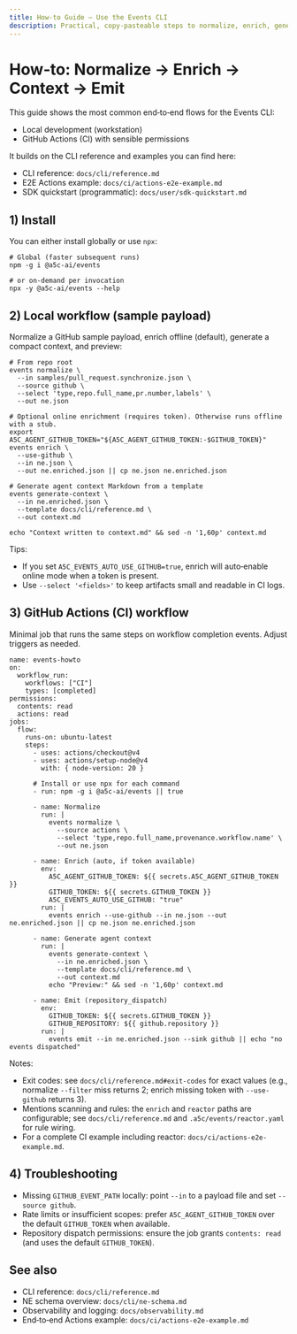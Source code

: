 ```yaml
---
title: How‑to Guide — Use the Events CLI
description: Practical, copy‑pasteable steps to normalize, enrich, generate agent context, and emit events locally and in GitHub Actions.
---
```


# How‑to: Normalize → Enrich → Context → Emit

This guide shows the most common end‑to‑end flows for the Events CLI:

- Local development (workstation)
- GitHub Actions (CI) with sensible permissions

It builds on the CLI reference and examples you can find here:

- CLI reference: `docs/cli/reference.md`
- E2E Actions example: `docs/ci/actions-e2e-example.md`
- SDK quickstart (programmatic): `docs/user/sdk-quickstart.md`

## 1) Install

You can either install globally or use `npx`:

```
# Global (faster subsequent runs)
npm -g i @a5c-ai/events

# or on-demand per invocation
npx -y @a5c-ai/events --help
```

## 2) Local workflow (sample payload)

Normalize a GitHub sample payload, enrich offline (default), generate a compact context, and preview:

```
# From repo root
events normalize \
  --in samples/pull_request.synchronize.json \
  --source github \
  --select 'type,repo.full_name,pr.number,labels' \
  --out ne.json

# Optional online enrichment (requires token). Otherwise runs offline with a stub.
export A5C_AGENT_GITHUB_TOKEN="${A5C_AGENT_GITHUB_TOKEN:-$GITHUB_TOKEN}"
events enrich \
  --use-github \
  --in ne.json \
  --out ne.enriched.json || cp ne.json ne.enriched.json

# Generate agent context Markdown from a template
events generate-context \
  --in ne.enriched.json \
  --template docs/cli/reference.md \
  --out context.md

echo "Context written to context.md" && sed -n '1,60p' context.md
```

Tips:

- If you set `A5C_EVENTS_AUTO_USE_GITHUB=true`, enrich will auto‑enable online mode when a token is present.
- Use `--select '<fields>'` to keep artifacts small and readable in CI logs.

## 3) GitHub Actions (CI) workflow

Minimal job that runs the same steps on workflow completion events. Adjust triggers as needed.

```
name: events-howto
on:
  workflow_run:
    workflows: ["CI"]
    types: [completed]
permissions:
  contents: read
  actions: read
jobs:
  flow:
    runs-on: ubuntu-latest
    steps:
      - uses: actions/checkout@v4
      - uses: actions/setup-node@v4
        with: { node-version: 20 }

      # Install or use npx for each command
      - run: npm -g i @a5c-ai/events || true

      - name: Normalize
        run: |
          events normalize \
            --source actions \
            --select 'type,repo.full_name,provenance.workflow.name' \
            --out ne.json

      - name: Enrich (auto, if token available)
        env:
          A5C_AGENT_GITHUB_TOKEN: ${{ secrets.A5C_AGENT_GITHUB_TOKEN }}
          GITHUB_TOKEN: ${{ secrets.GITHUB_TOKEN }}
          A5C_EVENTS_AUTO_USE_GITHUB: "true"
        run: |
          events enrich --use-github --in ne.json --out ne.enriched.json || cp ne.json ne.enriched.json

      - name: Generate agent context
        run: |
          events generate-context \
            --in ne.enriched.json \
            --template docs/cli/reference.md \
            --out context.md
          echo "Preview:" && sed -n '1,60p' context.md

      - name: Emit (repository_dispatch)
        env:
          GITHUB_TOKEN: ${{ secrets.GITHUB_TOKEN }}
          GITHUB_REPOSITORY: ${{ github.repository }}
        run: |
          events emit --in ne.enriched.json --sink github || echo "no events dispatched"
```

Notes:

- Exit codes: see `docs/cli/reference.md#exit-codes` for exact values (e.g., normalize `--filter` miss returns 2; enrich missing token with `--use-github` returns 3).
- Mentions scanning and rules: the `enrich` and `reactor` paths are configurable; see `docs/cli/reference.md` and `.a5c/events/reactor.yaml` for rule wiring.
- For a complete CI example including reactor: `docs/ci/actions-e2e-example.md`.

## 4) Troubleshooting

- Missing `GITHUB_EVENT_PATH` locally: point `--in` to a payload file and set `--source github`.
- Rate limits or insufficient scopes: prefer `A5C_AGENT_GITHUB_TOKEN` over the default `GITHUB_TOKEN` when available.
- Repository dispatch permissions: ensure the job grants `contents: read` (and uses the default `GITHUB_TOKEN`).

## See also

- CLI reference: `docs/cli/reference.md`
- NE schema overview: `docs/cli/ne-schema.md`
- Observability and logging: `docs/observability.md`
- End‑to‑end Actions example: `docs/ci/actions-e2e-example.md`
